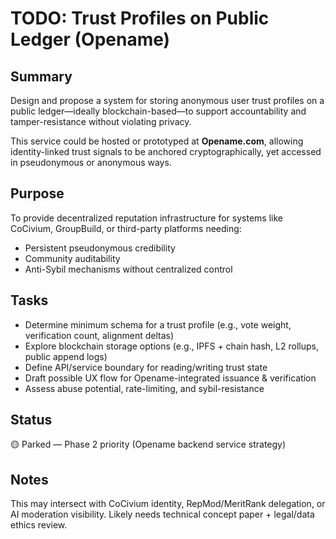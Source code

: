 <!-- Filename: TODO_Trust_Profiles_Public_Ledger.md -->
<!-- Location: /admin/ -->
<!-- Created: 2025-07-25 01:12 UTC -->

# TODO: Trust Profiles on Public Ledger (Opename)

## Summary
Design and propose a system for storing anonymous user trust profiles on a public ledger—ideally blockchain-based—to support accountability and tamper-resistance without violating privacy.

This service could be hosted or prototyped at **Opename.com**, allowing identity-linked trust signals to be anchored cryptographically, yet accessed in pseudonymous or anonymous ways.

## Purpose
To provide decentralized reputation infrastructure for systems like CoCivium, GroupBuild, or third-party platforms needing:
- Persistent pseudonymous credibility
- Community auditability
- Anti-Sybil mechanisms without centralized control

## Tasks
- Determine minimum schema for a trust profile (e.g., vote weight, verification count, alignment deltas)
- Explore blockchain storage options (e.g., IPFS + chain hash, L2 rollups, public append logs)
- Define API/service boundary for reading/writing trust state
- Draft possible UX flow for Opename-integrated issuance & verification
- Assess abuse potential, rate-limiting, and sybil-resistance

## Status
🟡 Parked — Phase 2 priority (Opename backend service strategy)

## Notes
This may intersect with CoCivium identity, RepMod/MeritRank delegation, or AI moderation visibility. Likely needs technical concept paper + legal/data ethics review.


